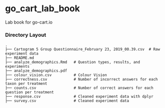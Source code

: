 # go_cart_lab_book
Lab book for go-cart.io

### Directory Layout
    .
    ├── Cartogram 5 Group Questionnaire_February 23, 2019_00.39.csv  # Raw experiment data
    ├── README.md                    
    ├── analyze_demographics.Rmd   # Question types, results, and experiments
    ├── analyze_demographics.pdf
    ├── colour_vision.csv          # Colour Vision 
    ├── correctness.csv            # Number of incorrect answers for each taxon per treatment
    ├── counts.csv                 # Number of correct answers for each question per treatment
    ├── response.csv               # Cleaned experiment data with dplyr
    ├── survey.csv                 # Cleaned experiment data
